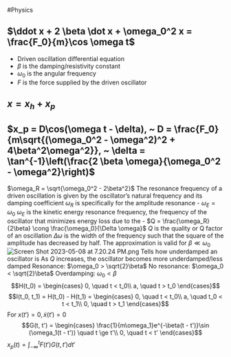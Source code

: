 #Physics 
## $\ddot x + 2 \beta \dot x + \omega_0^2 x = \frac{F_0}{m}\cos \omega t$
* Driven oscillation differential equation
* $\beta$ is the damping/resistivity constant
* $\omega_0$ is the angular frequency
* $F$ is the force supplied by the driven oscillator
## $x = x_h + x_p$
## $x_p = D\cos(\omega t - \delta), ~ D = \frac{F_0}{m\sqrt{(\omega_0^2 - \omega^2)^2 + 4\beta^2\omega^2}}, ~ \delta = \tan^{-1}\left(\frac{2 \beta \omega}{\omega_0^2 - \omega^2}\right)$
 $\omega_R = \sqrt{\omega_0^2 - 2\beta^2}$
			The resonance frequency of a driven oscillation is given by the oscillator’s natural frequency and its damping coefficient
			$\omega_R$ is specifically for the amplitude resonance
		- $\omega_E = \omega_0$
			$\omega_E$ is the kinetic energy resonance frequency, the frequency of the oscillator that minimizes energy loss due to the 
		- $Q = \frac{\omega_R}{2\beta} \cong \frac{\omega_0}{\Delta \omega}$
			$Q$ is the quality or Q factor of an oscillation
			$\Delta\omega$ is the width of the frequency such that the square of the amplitude has decreased by half. The approximation is valid for $\beta \ll \omega_0$
			![Screen Shot 2023-05-08 at 7.20.24 PM.png](https://s3-us-west-2.amazonaws.com/secure.notion-static.com/0992879d-ae29-4579-a48e-9e0822f356cb/Screen_Shot_2023-05-08_at_7.20.24_PM.png)
			Tells how underdamped an oscillator is
			As $Q$ increases, the oscillator becomes more underdamped/less damped
		Resonance: $\omega_0 > \sqrt{2}\beta$
		No resonance: $\omega_0 < \sqrt{2}\beta$
		Overdamping: $\omega_0 < \beta$
		$$H(t_0) = \begin{cases}
		0, \quad t < t_0\\
		a, \quad t > t_0
		\end{cases}$$
		$$I(t_0, t_1) = H(t_0) - H(t_1) = \begin{cases}
		0, \quad t < t_0\\
		a, \quad t_0 < t < t_1\\
		0, \quad t > t_1
		\end{cases}$$
		For $x(t') = 0, \dot x(t') = 0$
		$$G(t, t') = \begin{cases}
		\frac{1}{m\omega_1}e^{-\beta(t - t')}\sin (\omega_1(t - t')) \quad t \ge t'\\
		0, \quad t < t'
		\end{cases}$$
		$x_p(t) = \int_{-\infty}^t F(t')G(t, t') dt'$